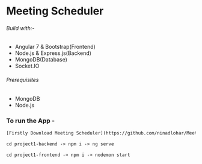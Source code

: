 # Meeting Scheduler

###### Build with:-
- Angular 7 & Bootstrap(Frontend)
- Node.js & Express.js(Backend)
- MongoDB(Database)
- Socket.IO

###### Prerequisites
- MongoDB
- Node.js

### To run the App - 
````html
[Firstly Download Meeting Scheduler](https://github.com/ninadlohar/Meet-App.git)

cd project1-backend -> npm i -> ng serve

cd project1-frontend -> npm i -> nodemon start
````
